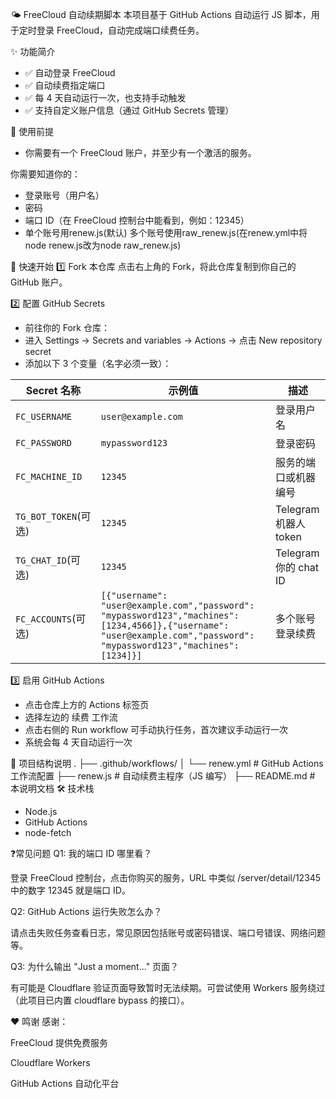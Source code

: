🌤 FreeCloud 自动续期脚本
本项目基于 GitHub Actions 自动运行 JS 脚本，用于定时登录 FreeCloud，自动完成端口续费任务。

✨ 功能简介
- ✅ 自动登录 FreeCloud
- ✅ 自动续费指定端口
- ✅ 每 4 天自动运行一次，也支持手动触发
- ✅ 支持自定义账户信息（通过 GitHub Secrets 管理）

🧰 使用前提
- 你需要有一个 FreeCloud 账户，并至少有一个激活的服务。

你需要知道你的：
- 登录账号（用户名）
- 密码
- 端口 ID（在 FreeCloud 控制台中能看到，例如：12345）
- 单个账号用renew.js(默认) 多个账号使用raw_renew.js(在renew.yml中将node renew.js改为node raw_renew.js)

🚀 快速开始
1️⃣ Fork 本仓库
点击右上角的 Fork，将此仓库复制到你自己的 GitHub 账户。

2️⃣ 配置 GitHub Secrets<br>
- 前往你的 Fork 仓库：
- 进入 Settings → Secrets and variables → Actions → 点击 New repository secret
- 添加以下 3 个变量（名字必须一致）：

| Secret 名称       | 示例值                | 描述         |
| --------------- | ------------------ | ---------- |
| `FC_USERNAME`   | `user@example.com` | 登录用户名      |
| `FC_PASSWORD`   | `mypassword123`    | 登录密码       |
| `FC_MACHINE_ID` | `12345`            | 服务的端口或机器编号 |
| `TG_BOT_TOKEN`(可选) | `12345`            | Telegram 机器人 token |
| `TG_CHAT_ID`(可选) | `12345`            | Telegram 你的 chat ID |
| `FC_ACCOUNTS`(可选) | `[{"username": "user@example.com","password": "mypassword123","machines": [1234,4566]},{"username": "user@example.com","password": "mypassword123","machines": [1234]}]`            | 多个账号登录续费 |

3️⃣ 启用 GitHub Actions
- 点击仓库上方的 Actions 标签页
- 选择左边的 续费 工作流
- 点击右侧的 Run workflow 可手动执行任务，首次建议手动运行一次
- 系统会每 4 天自动运行一次

📂 项目结构说明
.
├── .github/workflows/
│   └── renew.yml         # GitHub Actions 工作流配置
├── renew.js              # 自动续费主程序（JS 编写）
├── README.md             # 本说明文档
🛠 技术栈
- Node.js
- GitHub Actions
- node-fetch

❓常见问题
Q1: 我的端口 ID 哪里看？

登录 FreeCloud 控制台，点击你购买的服务，URL 中类似 /server/detail/12345 中的数字 12345 就是端口 ID。

Q2: GitHub Actions 运行失败怎么办？

请点击失败任务查看日志，常见原因包括账号或密码错误、端口号错误、网络问题等。

Q3: 为什么输出 "Just a moment..." 页面？

有可能是 Cloudflare 验证页面导致暂时无法续期。可尝试使用 Workers 服务绕过（此项目已内置 cloudflare bypass 的接口）。

❤️ 鸣谢
感谢：

FreeCloud 提供免费服务

Cloudflare Workers

GitHub Actions 自动化平台
